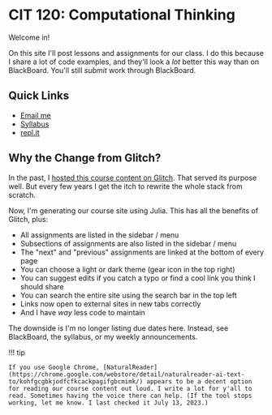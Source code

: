 # CIT 120: Computational Thinking

Welcome in!

On this site I'll post lessons and assignments for our class. I do this because I share a lot of code examples, and they'll look a *lot* better this way than on BlackBoard. You'll still *submit* work through BlackBoard.

## Quick Links

- [Email me](mailto:mariah.knowles@kctcs.edu)
- [Syllabus](https://kctcs-my.sharepoint.com/:w:/g/personal/mariah_knowles_kctcs_edu/ER1jdfSQ1bBGsGT9KvKg2lcBbHT-5MFwENwi_z5WeLH3GQ?e=fI7aze)
- [repl.it](https://repl.it/)

## Why the Change from Glitch?

In the past, I [hosted this course content on Glitch](https://cit120.glitch.me/). That served its purpose well. But every few years I get the itch to rewrite the whole stack from scratch.

Now, I'm generating our course site using Julia. This has all the benefits of Glitch, plus:

- All assignments are listed in the sidebar / menu
- Subsections of assignments are also listed in the sidebar / menu
- The "next" and "previous" assignments are linked at the bottom of every page
- You can choose a light or dark theme (gear icon in the top right)
- You can suggest edits if you catch a typo or find a cool link you think I should share
- You can search the entire site using the search bar in the top left
- Links now open to external sites in new tabs correctly
- And I have *way* less code to maintain

The downside is I'm no longer listing due dates here. Instead, see BlackBoard, the syllabus, or my weekly announcements.

!!! tip

    If you use Google Chrome, [NaturalReader](https://chrome.google.com/webstore/detail/naturalreader-ai-text-to/kohfgcgbkjodfcfkcackpagifgbcmimk/) appears to be a decent option for reading our course content out loud. I write a lot for y'all to read. Sometimes having the voice there can help. (If the tool stops working, let me know. I last checked it July 13, 2023.)